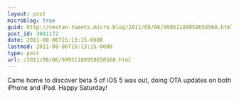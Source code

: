 ```yaml
---
layout: post
microblog: true
guid: http://vmstan-tweets.micro.blog/2011/08/06/99951188958658560.html
post_id: 3041172
date: 2011-08-06T15:13:15-0600
lastmod: 2011-08-06T15:13:15-0600
type: post
url: /2011/08/06/99951188958658560.html
---
```

Came home to discover beta 5 of iOS 5 was out, doing OTA updates on both iPhone and iPad. Happy Saturday!
